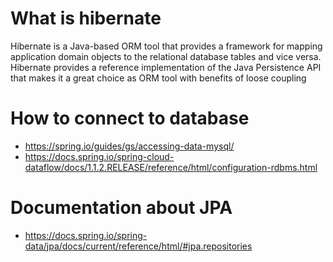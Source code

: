 # What is hibernate
Hibernate is a Java-based ORM tool that provides a framework for mapping application domain objects to the relational database tables and vice versa. Hibernate provides a reference implementation of the Java Persistence API that makes it a great choice as ORM tool with benefits of loose coupling

# How to connect to database
- https://spring.io/guides/gs/accessing-data-mysql/
- https://docs.spring.io/spring-cloud-dataflow/docs/1.1.2.RELEASE/reference/html/configuration-rdbms.html

# Documentation about JPA
- https://docs.spring.io/spring-data/jpa/docs/current/reference/html/#jpa.repositories